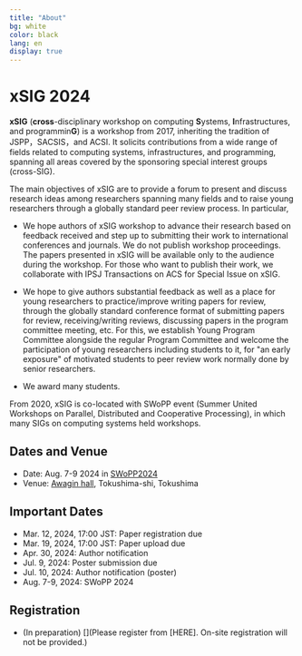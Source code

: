 ```yaml
---
title: "About"
bg: white
color: black
lang: en
display: true
---
```

# xSIG 2024

**xSIG** (**cross**-disciplinary workshop on computing **S**ystems, **I**nfrastructures, and programmin**G**) 
is a workshop from 2017,
inheriting the tradition of JSPP，SACSIS，and ACSI. It solicits
contributions from a wide range of fields related to computing systems,
infrastructures, and programming, spanning all areas covered by the
sponsoring special interest groups (cross-SIG).

The main objectives of xSIG are to provide a forum to present and
discuss research ideas among researchers spanning many fields and to
raise young researchers through a globally standard peer review process.
In particular,

- We hope authors of xSIG workshop to advance their research based on
  feedback received and step up to submitting their work to
  international conferences and journals. We do not publish
  workshop proceedings. The papers presented in xSIG will be available
  only to the audience during the workshop. For those who want to
  publish their work, we collaborate with IPSJ Transactions on ACS for
  Special Issue on xSIG.

- We hope to give authors substantial feedback as well as a place for
  young researchers to practice/improve writing papers for review,
  through the globally standard conference format of submitting papers
  for review, receiving/writing reviews, discussing papers in the
  program committee meeting, etc. For this, we establish
  Young Program Committee alongside the regular Program
  Committee and welcome the participation of young researchers
  including students to it, for "an early exposure" of motivated
  students to peer review work normally done by senior researchers.

- We award many students.

From 2020, xSIG is co-located with SWoPP event (Summer United Workshops
on Parallel, Distributed and Cooperative Processing), in which many SIGs
on computing systems held workshops.


## Dates and Venue

- Date: Aug. 7-9 2024 in [SWoPP2024](https://sites.google.com/site/swoppweb/)
- Venue: [Awagin hall](https://kyoubun.or.jp/), Tokushima-shi, Tokushima

## Important Dates
- Mar. 12, 2024, 17:00 JST: Paper registration due 
- Mar. 19, 2024, 17:00 JST: Paper upload due 
- Apr. 30, 2024: Author notification
- Jul.  9, 2024: Poster submission due
- Jul. 10, 2024: Author notification (poster)
- Aug. 7-9, 2024: SWoPP 2024

## Registration
- (In preparation) [](Please register from [HERE]. On-site registration will not be provided.) 

